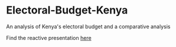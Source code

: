 # Electoral-Budget-Kenya
An analysis of Kenya's electoral budget and a comparative analysis

Find the reactive presentation [here](https://rpubs.com/Ndeke/933929)
